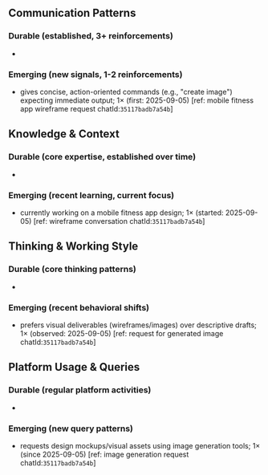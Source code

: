 ## Communication Patterns
### Durable (established, 3+ reinforcements)
- 

### Emerging (new signals, 1-2 reinforcements)
- gives concise, action-oriented commands (e.g., "create image") expecting immediate output; 1× (first: 2025-09-05) [ref: mobile fitness app wireframe request chatId:`35117badb7a54b`]

## Knowledge & Context
### Durable (core expertise, established over time)
- 

### Emerging (recent learning, current focus)
- currently working on a mobile fitness app design; 1× (started: 2025-09-05) [ref: wireframe conversation chatId:`35117badb7a54b`]

## Thinking & Working Style
### Durable (core thinking patterns)
- 

### Emerging (recent behavioral shifts)
- prefers visual deliverables (wireframes/images) over descriptive drafts; 1× (observed: 2025-09-05) [ref: request for generated image chatId:`35117badb7a54b`]

## Platform Usage & Queries
### Durable (regular platform activities)
- 

### Emerging (new query patterns)
- requests design mockups/visual assets using image generation tools; 1× (since 2025-09-05) [ref: image generation request chatId:`35117badb7a54b`]